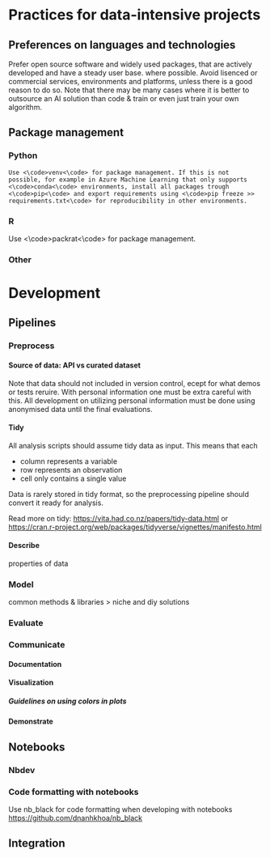 # Practices for data-intensive projects

## Preferences on languages and technologies
Prefer open source software and widely used packages, that are actively developed and have a steady user base. where possible. Avoid lisenced or commercial services, environments and platforms, unless there is a good reason to do so. Note that there may be many cases where it is better to outsource an AI solution than code & train or even just train your own algorithm. 

## Package management

### Python
    Use <\code>venv<\code> for package management. If this is not possible, for example in Azure Machine Learning that only supports <\code>conda<\code> environments, install all packages trough <\code>pip<\code> and export requirements using <\code>pip freeze >> requirements.txt<\code> for reproducibility in other environments.

### R
 Use <\code>packrat<\code> for package management.

### Other

# Development
## Pipelines

### Preprocess
#### Source of data: API vs curated dataset
  Note that data should not included in version control, ecept for what demos or tests reruire. With personal information one must be extra careful with this. 
  All development on utilizing personal information must be done using anonymised data until the final evaluations.
#### Tidy
All analysis scripts should assume tidy data as input.
This means that each
- column represents a variable
- row represents an observation
- cell only contains a single value

Data is rarely stored in tidy format, so the preprocessing pipeline should convert it ready for analysis.

Read more on tidy: https://vita.had.co.nz/papers/tidy-data.html or https://cran.r-project.org/web/packages/tidyverse/vignettes/manifesto.html

#### Describe
properties of data
### Model
common methods & libraries > niche and diy solutions
### Evaluate


### Communicate
#### Documentation
#### Visualization

##### Guidelines on using colors in plots

#### Demonstrate

## Notebooks

### Nbdev

### Code formatting with notebooks
Use nb_black for code formatting when developing with notebooks
https://github.com/dnanhkhoa/nb_black

## Integration


